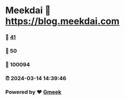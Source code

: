 # Meekdai :link: https://blog.meekdai.com 
### :page_facing_up: [41](https://blog.meekdai.com/tag.html) 
### :speech_balloon: 50 
### :hibiscus: 100094 
### :alarm_clock: 2024-03-14 14:39:46 
### Powered by :heart: [Gmeek](https://github.com/Meekdai/Gmeek)
